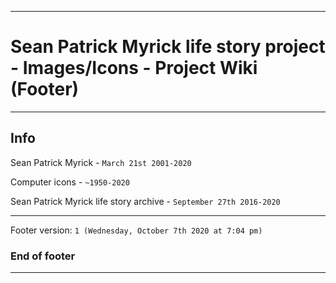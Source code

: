 
***

# Sean Patrick Myrick life story project - Images/Icons - Project Wiki (Footer)

***

## Info

Sean Patrick Myrick - `March 21st 2001-2020`

Computer icons - `~1950-2020`

Sean Patrick Myrick life story archive - `September 27th 2016-2020`

***

Footer version: `1 (Wednesday, October 7th 2020 at 7:04 pm)`

### End of footer

***
